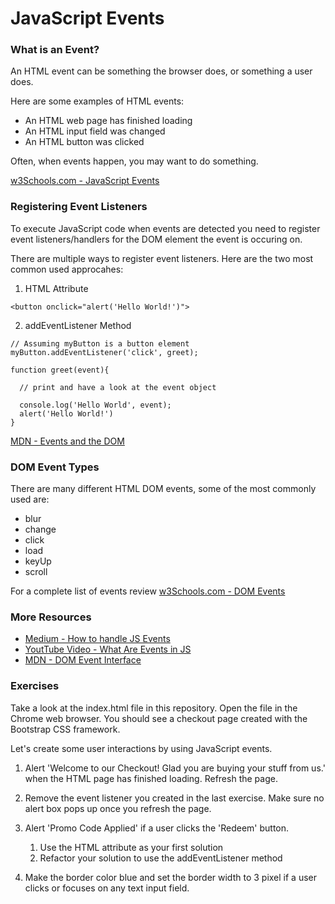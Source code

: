 # JavaScript Events

### What is an Event?

An HTML event can be something the browser does, or something a user does.

Here are some examples of HTML events:

- An HTML web page has finished loading
- An HTML input field was changed
- An HTML button was clicked

Often, when events happen, you may want to do something.

[w3Schools.com - JavaScript Events](https://www.w3schools.com/js/js_events.asp)

### Registering Event Listeners

To execute JavaScript code when events are detected you need to register event listeners/handlers for the DOM element the event is occuring on.

There are multiple ways to register event listeners. Here are the two most common used approcahes:

1. HTML Attribute

`<button onclick="alert('Hello World!')">`

2. addEventListener Method

```
// Assuming myButton is a button element
myButton.addEventListener('click', greet);

function greet(event){

  // print and have a look at the event object

  console.log('Hello World', event);
  alert('Hello World!')
}
```

[MDN - Events and the DOM](https://developer.mozilla.org/en-US/docs/Web/API/Document_Object_Model/Events)

### DOM Event Types

There are many different HTML DOM events, some of the most commonly used are:

- blur
- change
- click
- load
- keyUp
- scroll

For a complete list of events review [w3Schools.com - DOM Events](https://www.w3schools.com/jsref/dom_obj_event.asp)

### More Resources

- [Medium - How to handle JS Events](https://medium.freecodecamp.org/event-handling-in-javascript-with-examples-f6bc1e2fff57)
- [YoutTube Video - What Are Events in JS](https://www.youtube.com/watch?v=gx0oAgvXyE4)
- [MDN - DOM Event Interface ](https://developer.mozilla.org/en-US/docs/Web/API/Event)

### Exercises

Take a look at the index.html file in this repository. Open the file in the Chrome web browser. You should see a checkout page created with the Bootstrap CSS framework.

Let's create some user interactions by using JavaScript events.

1. Alert 'Welcome to our Checkout! Glad you are buying your stuff from us.' when the HTML page has finished loading. Refresh the page.

2. Remove the event listener you created in the last exercise. Make sure no alert box pops up once you refresh the page.

3. Alert 'Promo Code Applied' if a user clicks the 'Redeem' button.

   1. Use the HTML attribute as your first solution
   2. Refactor your solution to use the addEventListener method

4. Make the border color blue and set the border width to 3 pixel if a user clicks or focuses on any text input field.

